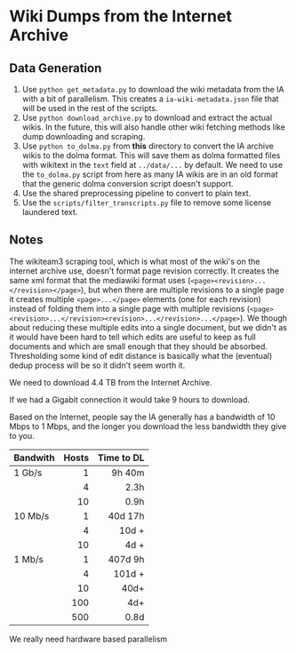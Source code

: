 # Wiki Dumps from the Internet Archive

## Data Generation

1. Use `python get_metadata.py` to download the wiki metadata from the IA with a bit of parallelism. This creates a `ia-wiki-metadata.json` file that will be used in the rest of the scripts.
2. Use `python download_archive.py` to download and extract the actual wikis. In the future, this will also handle other wiki fetching methods like dump downloading and scraping.
3. Use `python to_dolma.py` from **this** directory to convert the IA archive wikis to the dolma format. This will save them as dolma formatted files with wikitext in the `text` field at `../data/...` by default. We need to use the `to_dolma.py` script from here as many IA wikis are in an old format that the generic dolma conversion script doesn't support.
4. Use the shared preprocessing pipeline to convert to plain text.
5. Use the `scripts/filter_transcripts.py` file to remove some license laundered text.

## Notes

The wikiteam3 scraping tool, which is what most of the wiki's on the internet archive use, doesn't format page revision correctly. It creates the same xml format that the mediawiki format uses (`<page><revision>...</revision></page>`), but when there are multiple revisions to a single page it creates multiple `<page>...</page>` elements (one for each revision) instead of folding them into a single page with multiple revisions (`<page><revision>...</revision><revision>...</revision>...</page>`). We though about reducing these multiple edits into a single document, but we didn't as it would have been hard to tell which edits are useful to keep as full documents and which are small enough that they should be absorbed. Thresholding some kind of edit distance is basically what the (eventual) dedup process will be so it didn't seem worth it.

We need to download 4.4 TB from the Internet Archive.

If we had a Gigabit connection it would take 9 hours to download.

Based on the Internet, people say the IA generally has a bandwidth of 10 Mbps to 1 Mbps, and the longer you download the less bandwidth they give to you.

| Bandwith | Hosts | Time to DL |
|----------|------:|-----------:|
| 1 Gb/s   | 1     | 9h 40m     |
|          | 4     | 2.3h       |
|          | 10    | 0.9h       |
| 10 Mb/s  | 1     | 40d 17h    |
|          | 4     | 10d +      |
|          | 10    | 4d +       |
| 1 Mb/s   | 1     | 407d 9h    |
|          | 4     | 101d +     |
|          | 10    | 40d+       |
|          | 100   | 4d+        |
|          | 500   | 0.8d       |

We really need hardware based parallelism
